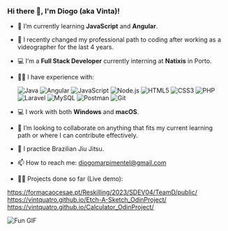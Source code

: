### Hi there 👋, I'm Diogo (aka Vinta)!

- 🌱 I’m currently learning **JavaScript** and **Angular**.
- 🔄 I recently changed my professional path to coding after working as a videographer for the last 4 years.
- 💻 I’m a **Full Stack Developer** currently interning at **Natixis** in Porto.
- 👨‍💻 I have experience with:

  ![Java](https://img.shields.io/badge/Java-ED8B00?style=flat&logo=java&logoColor=white)
  ![Angular](https://img.shields.io/badge/Angular-DD0031?style=flat&logo=angular&logoColor=white)
  ![JavaScript](https://img.shields.io/badge/JavaScript-F7DF1E?style=flat&logo=javascript&logoColor=black)
  ![Node.js](https://img.shields.io/badge/Node.js-339933?style=flat&logo=nodedotjs&logoColor=white)
  ![HTML5](https://img.shields.io/badge/HTML5-E34F26?style=flat&logo=html5&logoColor=white)
  ![CSS3](https://img.shields.io/badge/CSS3-1572B6?style=flat&logo=css3&logoColor=white)
  ![PHP](https://img.shields.io/badge/PHP-777BB4?style=flat&logo=php&logoColor=white)
  ![Laravel](https://img.shields.io/badge/Laravel-FF2D20?style=flat&logo=laravel&logoColor=white)
  ![MySQL](https://img.shields.io/badge/MySQL-4479A1?style=flat&logo=mysql&logoColor=white)
  ![Postman](https://img.shields.io/badge/Postman-FF6C37?style=flat&logo=postman&logoColor=white)
  ![Git](https://img.shields.io/badge/Git-F05032?style=flat&logo=git&logoColor=white)
- 💻 I work with both **Windows** and **macOS**.
- 🔭 I’m looking to collaborate on anything that fits my current learning path or where I can contribute effectively.
- 🥋 I practice Brazilian Jiu Jitsu.
- 📫 How to reach me: [diogomarpimentel@gmail.com](mailto:diogomarpimentel@gmail.com)

- 👨‍💻 Projects done so far (Live demo):
  
https://formacaocesae.pt/Reskilling/2023/SDEV04/TeamD/public/
https://vintquatro.github.io/Etch-A-Sketch_OdinProject/
https://vintquatro.github.io/Calculator_OdinProject/

![Fun GIF](https://media2.giphy.com/media/Dh5q0sShxgp13DwrvG/giphy.gif?cid=6c09b952n616abruldpy2y7us796k7vfuauulkzoadrg3g08&ep=v1_gifs_search&rid=giphy.gif&ct=g)
